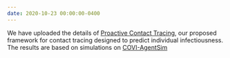 ```yaml
---
date: 2020-10-23 00:00:00-0400
---
```


We have uploaded the details of <a href="https://arxiv.org/abs/2010.12536" target="_blank">Proactive Contact Tracing</a>, our proposed framework for contact tracing designed to predict individual infectiousness. The results are based on simulations on <a href="https://arxiv.org/abs/2010.16004" target="_blank">COVI-AgentSim</a>
